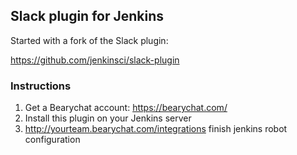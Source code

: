 ## Slack plugin for Jenkins

Started with a fork of the Slack plugin:

https://github.com/jenkinsci/slack-plugin

### Instructions

1. Get a Bearychat account: https://bearychat.com/
2. Install this plugin on your Jenkins server
3. http://yourteam.bearychat.com/integrations finish jenkins robot configuration
